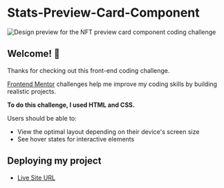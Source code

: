 # Stats-Preview-Card-Component



![Design preview for the NFT preview card component coding challenge](preview.jpg)

## Welcome! 👋

Thanks for checking out this front-end coding challenge.

[Frontend Mentor](https://www.frontendmentor.io) challenges help me improve my coding skills by building realistic projects.

**To do this challenge, I used HTML and CSS.**


 Users should be able to:

- View the optimal layout depending on their device's screen size
- See hover states for interactive elements


## Deploying my project

- [Live Site URL](https://marwarabia.github.io/NFT-preview-card-component/)
